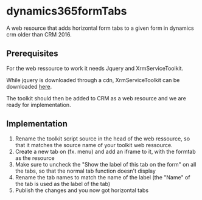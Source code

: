 
# dynamics365formTabs
A web resource that adds horizontal form tabs to a given form in dynamics crm older than CRM 2016.  

<h2>Prerequisites</h2>
<div>
<p>For the web ressource to work it needs Jquery and XrmServiceToolkit.  </p>
<p>While jquery is downloaded through a cdn, XrmServiceToolkit can be downloaded  <a href="https://github.com/XrmServiceToolkit/XrmServiceToolkit">here</a>. </p>
<p>The toolkit should then be added to CRM as a web resource and we are ready for implementation.</p>
</div>
<h2>Implementation</h2>
<div>
<ol>
<li> Rename the toolkit script source in the head of the web ressource, so that it matches the source name of your toolkit web ressource. </li>
<li>Create a new tab on (fx. menu) and add an iframe to it, with the formtab as the resource</li>
<li>Make sure to uncheck the "Show the label of this tab on the form" on all the tabs, so that the normal tab function doesn't display</li>
<li>Rename the tab names to match the name of the label (the "Name" of the tab is used as the label of the tab)</li>
<li>Publish the changes and you now got horizontal tabs</li>
</ol>
</div>

